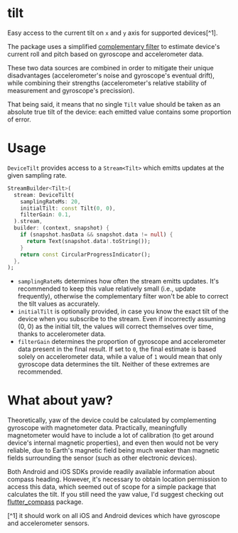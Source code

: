 # tilt

Easy access to the current tilt on `x` and `y` axis for supported devices[^1].

The package uses a simplified [complementary filter](https://ahrs.readthedocs.io/en/latest/filters/complementary.html) to estimate device's current roll and pitch based on gyroscope and accelerometer data.

These two data sources are combined in order to mitigate their unique disadvantages (accelerometer's noise and gyroscope's eventual drift), while combining their strengths (accelerometer's relative stability of measurement and gyroscope's precission). 

That being said, it means that no single `Tilt` value should be taken as an absolute true tilt of the device: each emitted value contains some proportion of error. 

# Usage

`DeviceTilt` provides access to a `Stream<Tilt>` which emitts updates at the given sampling rate.

```dart
StreamBuilder<Tilt>(
  stream: DeviceTilt(
    samplingRateMs: 20,
    initialTilt: const Tilt(0, 0),
    filterGain: 0.1,
  ).stream,
  builder: (context, snapshot) {
    if (snapshot.hasData && snapshot.data != null) {
      return Text(snapshot.data!.toString());
    }
    return const CircularProgressIndicator();
  },
);
```

* `samplingRateMs` determines how often the stream emitts updates. It's recommended to keep this value relatively small (i.e., update frequently), otherwise the complementary filter won't be able to correct the tilt values as accurately.
* `initialTilt` is optionally provided, in case you know the exact tilt of the device when you subscribe to the stream. Even if incorrectly assuming (0, 0) as the initial tilt, the values will correct themselves over time, thanks to accelerometer data.
* `filterGain` determines the proportion of gyroscope and accelerometer data present in the final result. If set to `0`, the final estimate is based solely on accelerometer data, while a value of `1` would mean that only gyroscope data determines the tilt. Neither of these extremes are recommended.

# What about yaw?

Theoretically, yaw of the device could be calculated by complementing gyroscope with magnetometer data. Practically, meaningfully magnetometer would have to include a lot of calibration (to get around device's internal magnetic properties), and even then would not be very reliable, due to Earth's magnetic field being much weaker than magnetic fields surrounding the sensor (such as other electronic devices).

Both Android and iOS SDKs provide readily available information about compass heading. However, it's necessary to obtain location permission to access this data, which seemed out of scope for a simple package that calculates the tilt. If you still need the yaw value, I'd suggest checking out [flutter_compass](https://pub.dev/packages/flutter_compass) package.


[^1] it should work on all iOS and Android devices which have gyroscope and accelerometer sensors.
